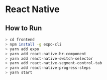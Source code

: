 # React Native

## How to Run

```sh
> cd frontend
> npm install -g expo-cli
> yarn add expo
> yarn add react-native-hr-component
> yarn add react-native-switch-selector
> yarn add react-native-segment-control-tab
> yarn add react-native-progress-steps
> yarn start
```
